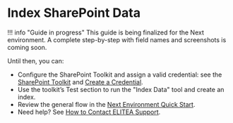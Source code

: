 # Index SharePoint Data

!!! info "Guide in progress"
    This guide is being finalized for the Next environment. A complete step-by-step with field names and screenshots is coming soon.

Until then, you can:

- Configure the SharePoint Toolkit and assign a valid credential: see the [SharePoint Toolkit](../../integrations/toolkits/sharepoint_toolkit.md) and [Create a Credential](../../getting-started/create-credential.md).
- Use the toolkit’s Test section to run the "Index Data" tool and create an index.
- Review the general flow in the [Next Environment Quick Start](../../getting-started/next-quick-start.md#index-data-for-a-toolkit).
- Need help? See [How to Contact ELITEA Support](../../support/contact-support.md).
